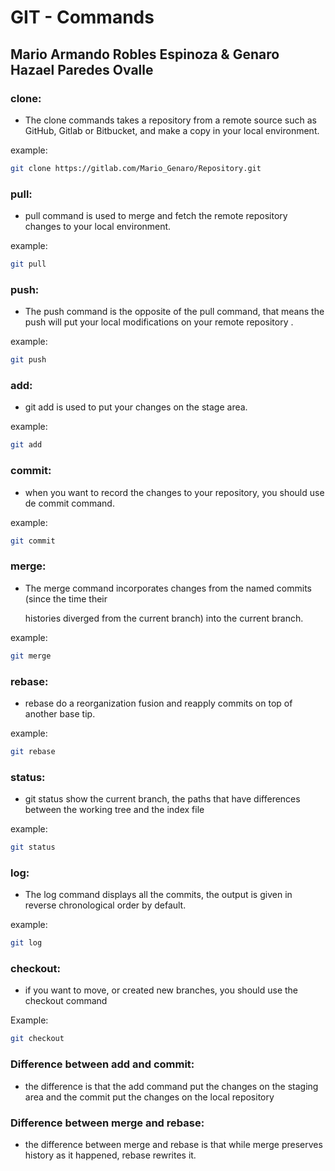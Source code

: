 # GIT - Commands

## Mario Armando Robles Espinoza & Genaro Hazael Paredes Ovalle

### clone:

- The clone commands takes a repository from a remote source such as GitHub, Gitlab or Bitbucket, and make a copy in your local environment.

example:

```bash
git clone https://gitlab.com/Mario_Genaro/Repository.git
```

### pull:

- pull command is used to merge and fetch the remote repository changes to your local environment.

example:

```bash
git pull
```

### push:

- The push command is the opposite of the pull command, that means the push will put your local modifications on your remote repository .

example:

```bash
git push
```

### add:

- git add is used to put your changes on the stage area.

example:

```bash
git add
```

### commit:

- when you want to record the changes to your repository, you should use de commit command.

example:

```bash
git commit
```

### merge:

- The merge command incorporates changes from the named commits (since the time their
    
    histories diverged from the current branch) into the current branch.
    

example:

```bash
git merge
```

### rebase:

- rebase do a reorganization fusion and reapply commits on top of another base tip.

example:

```bash
git rebase
```

### status:

- git status show the current branch, the paths that have differences between the working tree and the index file

example:

```bash
git status
```

### log:

- The log command displays all the commits, the output is given in reverse chronological order by default.

example:

```bash
git log
```

### checkout:

- if you want to move, or created new branches, you should use the checkout command

Example:

```bash
git checkout
```

### Difference between add and commit:

- the difference is that the add command put the changes on the staging area and the commit put the changes on the local repository

### Difference between merge and rebase:

- the difference between merge and rebase is that while merge preserves history as it happened, rebase rewrites it.